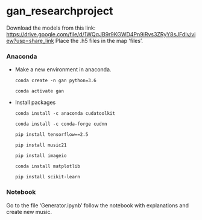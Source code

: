# gan_researchproject

Download the models from this link: https://drive.google.com/file/d/1WQqJB9r9KGWD4Pn9iRvs3ZRyY8sJFdIv/view?usp=share_link 
Place the .h5 files in the map ‘files’.

### Anaconda

- Make a new environment in anaconda.

  ``` 
  conda create -n gan python=3.6
  ```
  ```
  conda activate gan 
  ```

- Install packages

  ``` 
  conda install -c anaconda cudatoolkit
  ```
  ```
  conda install -c conda-forge cudnn
  ```
  ```
  pip install tensorflow==2.5
  ```
  ```
  pip install music21
  ```
  ```
  pip install imageio
  ```
  ```
  conda install matplotlib
  ```
  ```
  pip install scikit-learn 
  ```

### Notebook

Go to the file ‘Generator.ipynb’ follow the notebook with explanations and create new music.
